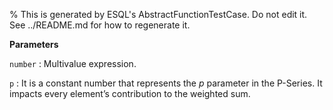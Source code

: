 % This is generated by ESQL's AbstractFunctionTestCase. Do not edit it. See ../README.md for how to regenerate it.

**Parameters**

`number`
:   Multivalue expression.

`p`
:   It is a constant number that represents the *p* parameter in the P-Series. It impacts every element’s contribution to the weighted sum.

